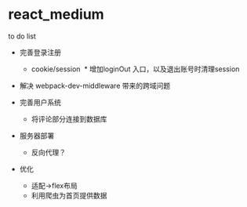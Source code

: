 # react_medium


to do list

* 完善登录注册
	
	* cookie/session
  * 增加loginOut 入口，以及退出账号时清理session
  
* 解决 webpack-dev-middleware 带来的跨域问题

* 完善用户系统

	* 将评论部分连接到数据库

* 服务器部署

	* 反向代理？

* 优化

	* 适配->flex布局
	* 利用爬虫为首页提供数据
